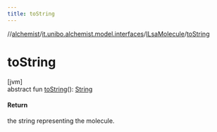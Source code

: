 ```yaml
---
title: toString
---
```

//[alchemist](../../../index.html)/[it.unibo.alchemist.model.interfaces](../index.html)/[ILsaMolecule](index.html)/[toString](to-string.html)



# toString



[jvm]\
abstract fun [toString](to-string.html)(): [String](https://docs.oracle.com/javase/8/docs/api/java/lang/String.html)



#### Return



the string representing the molecule.




